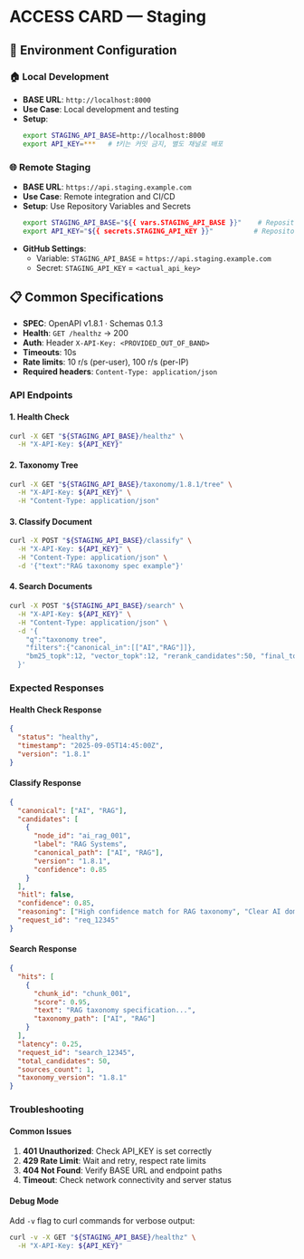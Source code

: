 # ACCESS CARD — Staging

## 📍 Environment Configuration

### 🏠 Local Development
- **BASE URL**: `http://localhost:8000`
- **Use Case**: Local development and testing
- **Setup**:
  ```bash
  export STAGING_API_BASE=http://localhost:8000
  export API_KEY=***   # ❗️키는 커밋 금지, 별도 채널로 배포
  ```

### 🌐 Remote Staging  
- **BASE URL**: `https://api.staging.example.com` 
- **Use Case**: Remote integration and CI/CD
- **Setup**: Use Repository Variables and Secrets
  ```bash
  export STAGING_API_BASE="${{ vars.STAGING_API_BASE }}"    # Repository Variable
  export API_KEY="${{ secrets.STAGING_API_KEY }}"          # Repository Secret
  ```
- **GitHub Settings**: 
  - Variable: `STAGING_API_BASE` = `https://api.staging.example.com`
  - Secret: `STAGING_API_KEY` = `<actual_api_key>`

## 📋 Common Specifications
- **SPEC**: OpenAPI v1.8.1 · Schemas 0.1.3  
- **Health**: `GET /healthz` → 200
- **Auth**: Header `X-API-Key: <PROVIDED_OUT_OF_BAND>`
- **Timeouts**: 10s
- **Rate limits**: 10 r/s (per-user), 100 r/s (per-IP)
- **Required headers**: `Content-Type: application/json`

### API Endpoints

#### 1. Health Check
```bash
curl -X GET "${STAGING_API_BASE}/healthz" \
  -H "X-API-Key: ${API_KEY}"
```

#### 2. Taxonomy Tree
```bash
curl -X GET "${STAGING_API_BASE}/taxonomy/1.8.1/tree" \
  -H "X-API-Key: ${API_KEY}" \
  -H "Content-Type: application/json"
```

#### 3. Classify Document
```bash
curl -X POST "${STAGING_API_BASE}/classify" \
  -H "X-API-Key: ${API_KEY}" \
  -H "Content-Type: application/json" \
  -d '{"text":"RAG taxonomy spec example"}'
```

#### 4. Search Documents
```bash
curl -X POST "${STAGING_API_BASE}/search" \
  -H "X-API-Key: ${API_KEY}" \
  -H "Content-Type: application/json" \
  -d '{
    "q":"taxonomy tree",
    "filters":{"canonical_in":[["AI","RAG"]]},
    "bm25_topk":12, "vector_topk":12, "rerank_candidates":50, "final_topk":5
  }'
```

### Expected Responses

#### Health Check Response
```json
{
  "status": "healthy",
  "timestamp": "2025-09-05T14:45:00Z",
  "version": "1.8.1"
}
```

#### Classify Response
```json
{
  "canonical": ["AI", "RAG"],
  "candidates": [
    {
      "node_id": "ai_rag_001",
      "label": "RAG Systems",
      "canonical_path": ["AI", "RAG"],
      "version": "1.8.1",
      "confidence": 0.85
    }
  ],
  "hitl": false,
  "confidence": 0.85,
  "reasoning": ["High confidence match for RAG taxonomy", "Clear AI domain classification"],
  "request_id": "req_12345"
}
```

#### Search Response
```json
{
  "hits": [
    {
      "chunk_id": "chunk_001",
      "score": 0.95,
      "text": "RAG taxonomy specification...",
      "taxonomy_path": ["AI", "RAG"]
    }
  ],
  "latency": 0.25,
  "request_id": "search_12345",
  "total_candidates": 50,
  "sources_count": 1,
  "taxonomy_version": "1.8.1"
}
```

### Troubleshooting

#### Common Issues
1. **401 Unauthorized**: Check API_KEY is set correctly
2. **429 Rate Limit**: Wait and retry, respect rate limits
3. **404 Not Found**: Verify BASE URL and endpoint paths
4. **Timeout**: Check network connectivity and server status

#### Debug Mode
Add `-v` flag to curl commands for verbose output:
```bash
curl -v -X GET "${STAGING_API_BASE}/healthz" \
  -H "X-API-Key: ${API_KEY}"
```